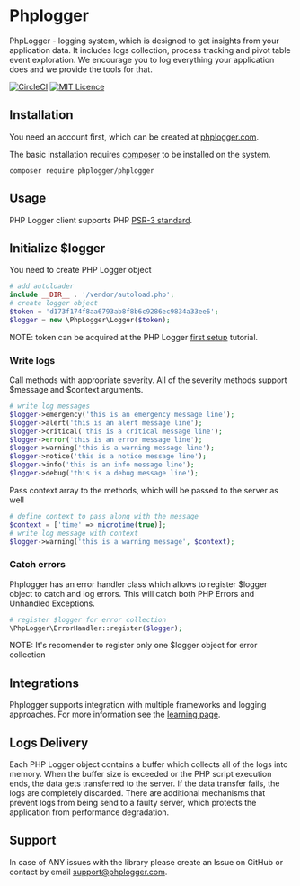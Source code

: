 # Phplogger
PhpLogger - logging system, which is designed to get insights from your application data. It includes logs collection, process tracking and pivot table event exploration. We encourage you to log everything your application does and we provide the tools for that.

[![CircleCI](https://circleci.com/gh/phplogger/phplogger.svg?style=shield)](https://circleci.com/gh/phplogger/phplogger)
[![MIT Licence](https://badges.frapsoft.com/os/mit/mit.svg?v=103)](https://opensource.org/licenses/mit-license.php)

## Installation

You need an account first, which can be created at <a href="https://phplogger.com">phplogger.com</a>.

The basic installation requires <a href="https://getcomposer.org/download/">composer</a> to be installed on the system.

```shell
composer require phplogger/phplogger
```

## Usage

PHP Logger client supports PHP <a href="https://www.php-fig.org/psr/psr-3/#3-psrlogloggerinterface">PSR-3 standard</a>.

## Initialize $logger
You need to create PHP Logger object
```php
# add autoloader
include __DIR__ . '/vendor/autoload.php';
# create logger object
$token = 'd173f174f8aa6793ab8f8b6c9286ec9834a33ee6';
$logger = new \PhpLogger\Logger($token);
```

NOTE: token can be acquired at the PHP Logger <a href="https://app.phplogger.com/profile/product-setup">first setup</a> tutorial.

### Write logs

Call methods with appropriate severity. All of the severity methods support $message and $context arguments.

```php
# write log messages
$logger->emergency('this is an emergency message line');
$logger->alert('this is an alert message line');
$logger->critical('this is a critical message line');
$logger->error('this is an error message line');
$logger->warning('this is a warning message line');
$logger->notice('this is a notice message line');
$logger->info('this is an info message line');
$logger->debug('this is a debug message line');
```

Pass context array to the methods, which will be passed to the server as well
```php
# define context to pass along with the message
$context = ['time' => microtime(true)];
# write log message with context
$logger->warning('this is a warning message', $context);
```

### Catch errors

Phplogger has an error handler class which allows to register $logger object to catch and log errors.
This will catch both PHP Errors and Unhandled Exceptions.
```php
# register $logger for error collection
\PhpLogger\ErrorHandler::register($logger);
```
NOTE: It's recomender to register only one $logger object for error collection

## Integrations

Phplogger supports integration with multiple frameworks and logging approaches. For more information see the 
<a href="https://phplogger.com/learn">learning page</a>.

## Logs Delivery

Each PHP Logger object contains a buffer which collects all of the logs into memory.
When the buffer size is exceeded or the PHP script execution ends, the data gets transferred to the server.
If the data transfer fails, the logs are completely discarded. 
There are additional mechanisms that prevent logs from being send to a faulty server, which protects the application
from performance degradation. 
 
## Support

In case of ANY issues with the library please create an Issue on GitHub 
or contact by email <a href="mailto:support@phplogger.com">support@phplogger.com</a>.
